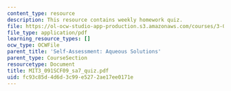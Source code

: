 ```yaml
---
content_type: resource
description: This resource contains weekly homework quiz.
file: https://ol-ocw-studio-app-production.s3.amazonaws.com/courses/3-091sc-introduction-to-solid-state-chemistry-fall-2010/fc93c85d4d6d3c99e5272ae17ee0171e_MIT3_091SCF09_sa7_quiz.pdf
file_type: application/pdf
learning_resource_types: []
ocw_type: OCWFile
parent_title: 'Self-Assessment: Aqueous Solutions'
parent_type: CourseSection
resourcetype: Document
title: MIT3_091SCF09_sa7_quiz.pdf
uid: fc93c85d-4d6d-3c99-e527-2ae17ee0171e
---
```

